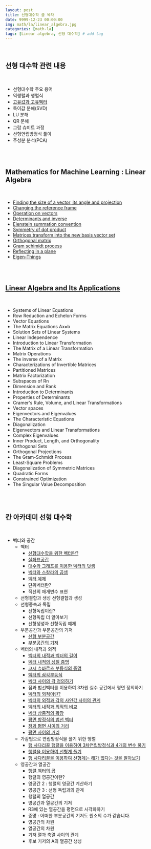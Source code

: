 ```yaml
---
layout: post
title: 선형대수학 글 목차 
date: 9999-12-23 00:00:00
img: math/la/linear_algebra.jpg
categories: [math-la] 
tags: [Linear algebra, 선형 대수학] # add tag
---
```


<br>

## **선형 대수학 관련 내용**

<br>


- 선형대수학 주요 용어
- 역행렬과 행렬식
- [고유값과 고유벡터](https://gaussian37.github.io/math-la-eigen/)
- 특이값 분해(SVD)
- LU 분해
- QR 분해
- 그람 슈미트 과정
- 선형연립방정식 풀이 
- 주성분 분석(PCA)

<br><br>

## **Mathematics for Machine Learning : Linear Algebra**

<br>

- [Finding the size of a vector, its angle and projection](https://gaussian37.github.io/ml-la-finding-the-size-of-a-vector/)
- [Changing the reference frame](https://gaussian37.github.io/ml-la-Changing-the-reference-frame/)
- [Operation on vectors](https://gaussian37.github.io/ml-la-Operation-on-vectors/)
- [Determinants and inverse](https://gaussian37.github.io/ml-la-Determinants-and-inverse/)
- [Eienstein summation convention](https://gaussian37.github.io/math-la-einstein_summation_convention/)
- [Symmetry of dot product](https://gaussian37.github.io/math-la-symmetry_of_dot_product/)
- [Matrices transform into the new basis vector set](https://gaussian37.github.io/math-la-matrices_transform_into_the_new_basis_vector_set/)
- [Orthogonal matrix](https://gaussian37.github.io/math-la-orthogonal_matrix/)
- [Gram schimidt process](https://gaussian37.github.io/math-la-gram_schmidt_process/)
- [Reflecting in a plane](https://gaussian37.github.io/math-la-reflecting_in_a_plane/)
- [Eigen-Things](https://gaussian37.github.io/math-la-eigen/)

<br><br>

## **[Linear Algebra and Its Applications](https://www.aladin.co.kr/shop/wproduct.aspx?ItemId=58647912)**

<br>

- Systems of Linear Equations
- Row Reduction and Echelon Forms
- Vector Equations
- The Matrix Equations Ax=b
- Solution Sets of Linear Systems
- Linear Independence
- Introduction to Linear Transformation
- The Matrix of a Linear Transformation
- Matrix Operations
- The inverse of a Matrix
- Characterizations of Invertible Matrices
- Partitioned Matrices
- Matrix Factorization
- Subspaces of Rn
- Dimension and Rank
- Introduction to Determinants
- Properties of Determinants
- Cramer's Rule, Volume, and Linear Transformations
- Vector spaces
- Eigenvectors and Eigenvalues
- The Characteristic Equations
- Diagonalization
- Eigenvectors and Linear Transformations
- Complex Eigenvalues
- Inner Product, Length, and Orthogonality
- Orthogonal Sets
- Orthogonal Projections
- The Gram-Schmidt Process
- Least-Square Problems
- Diagonalization of Symmetric Matrices
- Quadratic Forms
- Constrained Optimization
- The Singular Value Decomposition

<br><br>

## **칸 아카데미 선형 대수학**

<br>

+ 벡터와 공간
    + 벡터
        + [선형대수학을 위한 벡터란?](https://gaussian37.github.io/Vector-intro-for-linear-algebra/)
        + [실좌표공간](https://gaussian37.github.io/real-coordinate/)
        + [대수와 그래프를 이용한 벡터의 덧셈](https://gaussian37.github.io/vector-addition-using-algebra-and-graph/)
        + [벡터와 스칼라의 곱셈](https://gaussian37.github.io/vector-and-scalar-multiplication/)
        + [벡터 예제](https://gaussian37.github.io/vector-example/)
        + 단위벡터란?
        + 직선의 매개변수 표현
    + 선형결합과 생성
        선형결합과 생성
    + 선형종속과 독립
        + 선형독립이란?
        + 선형독립 더 알아보기
        + 선형생성과 선형독립 예제
    + 부분공간과 부분공간의 기저
        + [선형 부분공간](https://gaussian37.github.io/linear-subspace/)
        + [부분공간의 기저](https://gaussian37.github.io/math-la-basis-of-subspace/)
    + 벡터의 내적과 외적
        + [벡터의 내적과 벡터의 길이](https://gaussian37.github.io/math-la-vector-dot-product-and-vector-length/)
        + [벡터 내적의 성질 증명](https://gaussian37.github.io/math-la-dot-product-properties/)
        + [코시 슈바르츠 부등식의 증명](https://gaussian37.github.io/math-la-Cauchy-Schwarz-inequality/)
        + [벡터의 삼각부등식](https://gaussian37.github.io/math-la-vector-triangle-inequality/)
        + [벡터 사이의 각 정의하기](https://gaussian37.github.io/math-la-defining-the-angle-between-vectors/)
        + 점과 법선벡터를 이용하여 3차원 실수 공간에서 평면 정의하기
        + [벡터의 외적이란?](https://gaussian37.github.io/math-la-cross-product/)
        + [벡터의 외적과 각의 사인값 사이의 관계](https://gaussian37.github.io/math-la-Relationship-between-cross-product-and-sin-of-angle/)
        + [벡터의 내적과 외적의 비교](https://gaussian37.github.io/math-la-Dot-and-cross-product-comparison/)
        + [벡터 삼중적의 확장](https://gaussian37.github.io/math-la-Vector-triple-product-expansion/)
        + [평면 방정식의 법선 벡터](https://gaussian37.github.io/math-la-Normal-vector-from-plane-equation/)
        + [점과 평면 사이의 거리](https://gaussian37.github.io/math-la-point-distance-to-plane/)
        + [평면 사이의 거리](https://gaussian37.github.io/math-la-distance-between-planes/)
    + 가감법으로 연립방정식을 풀기 위한 행렬
        + [행 사다리꼴 행렬을 이용하여 3차연립방정식과 4개의 변수 풀기](https://gaussian37.github.io/math-la-reduced-row-echelon-form1/)
        + [행렬을 이용하여 선형계 풀기](https://gaussian37.github.io/math-la-reduced-row-echelon-form2/)
        + [행 사다리꼴을 이용하여 선형계는 해가 없다는 것을 알아보기](https://gaussian37.github.io/math-la-reduced-row-echelon-form3/)
    + 영공간과 열공간
        + [행렬 벡터의 곱](https://gaussian37.github.io/math-la-matrix-vector-product/)
        + 행렬의 영공간이란?
        + 영공간 2 : 행렬의 영공간 계산하기
        + 영공간 3 : 선형 독립과의 관계
        + 행렬의 열공간
        + 영공간과 열공간의 기저
        + R3에 있는 열공간을 평면으로 시각화하기
        + 증명 : 어떠한 부분공간의 기저도 원소의 수가 같습니다.
        + 영공간의 차원
        + 열공간의 차원
        + 기저 열과 축열 사이의 관계
        + 후보 기저의 A의 열공간 생성
    


